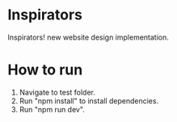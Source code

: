# Inspirators
Inspirators! new website design implementation.

# How to run

1. Navigate to test folder.
2. Run "npm install" to install dependencies.
3. Run "npm run dev".
